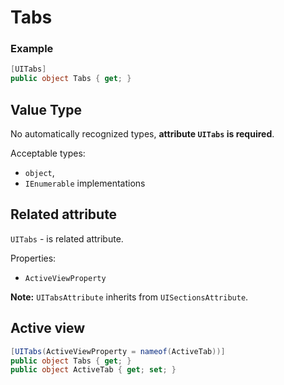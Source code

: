# Tabs

### Example
```csharp
[UITabs]
public object Tabs { get; }
```
## Value Type

No automatically recognized types, **attribute `UITabs` is required**.

Acceptable types:
- `object`, 
- `IEnumerable` implementations

## Related attribute

`UITabs` - is related attribute.

Properties:
- `ActiveViewProperty`

**Note:** `UITabsAttribute` inherits from `UISectionsAttribute`.

## Active view
```csharp
[UITabs(ActiveViewProperty = nameof(ActiveTab))]
public object Tabs { get; }
public object ActiveTab { get; set; }
```